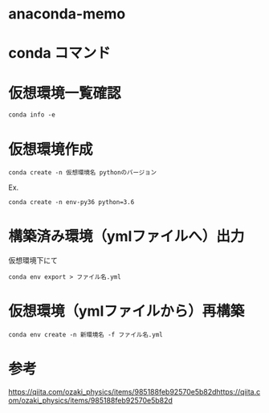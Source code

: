 # anaconda-memo

# conda コマンド

# 仮想環境一覧確認
```
conda info -e
```
# 仮想環境作成
```
conda create -n 仮想環境名 pythonのバージョン
```
Ex.
```
conda create -n env-py36 python=3.6
```

# 構築済み環境（ymlファイルへ）出力
仮想環境下にて  
```
conda env export > ファイル名.yml
```
# 仮想環境（ymlファイルから）再構築
```
conda env create -n 新環境名 -f ファイル名.yml
```

# 参考
https://qiita.com/ozaki_physics/items/985188feb92570e5b82dhttps://qiita.com/ozaki_physics/items/985188feb92570e5b82d
